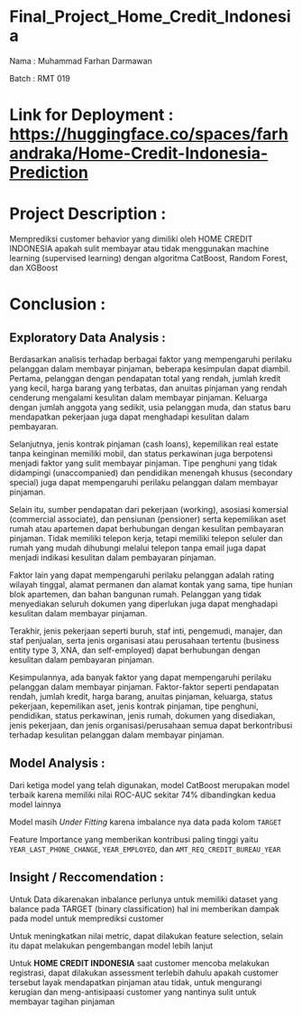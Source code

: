 # Final_Project_Home_Credit_Indonesia

Nama : Muhammad Farhan Darmawan

Batch : RMT 019

# Link for Deployment : https://huggingface.co/spaces/farhandraka/Home-Credit-Indonesia-Prediction

# **Project Description :**

Memprediksi customer behavior yang dimiliki oleh HOME CREDIT INDONESIA apakah sulit membayar atau tidak menggunakan machine learning (supervised learning) dengan algoritma CatBoost, Random Forest, dan XGBoost

# **Conclusion :**

## **Exploratory Data Analysis :**


Berdasarkan analisis terhadap berbagai faktor yang mempengaruhi perilaku pelanggan dalam membayar pinjaman, beberapa kesimpulan dapat diambil. Pertama, pelanggan dengan pendapatan total yang rendah, jumlah kredit yang kecil, harga barang yang terbatas, dan anuitas pinjaman yang rendah cenderung mengalami kesulitan dalam membayar pinjaman. Keluarga dengan jumlah anggota yang sedikit, usia pelanggan muda, dan status baru mendapatkan pekerjaan juga dapat menghadapi kesulitan dalam pembayaran.

Selanjutnya, jenis kontrak pinjaman (cash loans), kepemilikan real estate tanpa keinginan memiliki mobil, dan status perkawinan juga berpotensi menjadi faktor yang sulit membayar pinjaman. Tipe penghuni yang tidak didampingi (unaccompanied) dan pendidikan menengah khusus (secondary special) juga dapat mempengaruhi perilaku pelanggan dalam membayar pinjaman.

Selain itu, sumber pendapatan dari pekerjaan (working), asosiasi komersial (commercial associate), dan pensiunan (pensioner) serta kepemilikan aset rumah atau apartemen dapat berhubungan dengan kesulitan pembayaran pinjaman. Tidak memiliki telepon kerja, tetapi memiliki telepon seluler dan rumah yang mudah dihubungi melalui telepon tanpa email juga dapat menjadi indikasi kesulitan dalam pembayaran pinjaman.

Faktor lain yang dapat mempengaruhi perilaku pelanggan adalah rating wilayah tinggal, alamat permanen dan alamat kontak yang sama, tipe hunian blok apartemen, dan bahan bangunan rumah. Pelanggan yang tidak menyediakan seluruh dokumen yang diperlukan juga dapat menghadapi kesulitan dalam membayar pinjaman.

Terakhir, jenis pekerjaan seperti buruh, staf inti, pengemudi, manajer, dan staf penjualan, serta jenis organisasi atau perusahaan tertentu (business entity type 3, XNA, dan self-employed) dapat berhubungan dengan kesulitan dalam pembayaran pinjaman.

Kesimpulannya, ada banyak faktor yang dapat mempengaruhi perilaku pelanggan dalam membayar pinjaman. Faktor-faktor seperti pendapatan rendah, jumlah kredit, harga barang, anuitas pinjaman, keluarga, status pekerjaan, kepemilikan aset, jenis kontrak pinjaman, tipe penghuni, pendidikan, status perkawinan, jenis rumah, dokumen yang disediakan, jenis pekerjaan, dan jenis organisasi/perusahaan semua dapat berkontribusi terhadap kesulitan pelanggan dalam membayar pinjaman.

## **Model Analysis :**

Dari ketiga model yang telah digunakan, model CatBoost merupakan model terbaik karena memiliki nilai ROC-AUC sekitar 74% dibandingkan kedua model lainnya

Model masih *Under Fitting* karena imbalance nya data pada kolom `TARGET`

Feature Importance yang memberikan kontribusi paling tinggi yaitu `YEAR_LAST_PHONE_CHANGE`, `YEAR_EMPLOYED`, dan `AMT_REQ_CREDIT_BUREAU_YEAR`

## **Insight / Reccomendation :**

Untuk Data dikarenakan inbalance perlunya untuk memiliki dataset yang balance pada TARGET (binary classification) hal ini memberikan dampak pada model untuk memprediksi customer

Untuk meningkatkan nilai metric, dapat dilakukan feature selection, selain itu dapat melakukan pengembangan model lebih lanjut

Untuk **HOME CREDIT INDONESIA** saat customer mencoba melakukan registrasi, dapat dilakukan assessment terlebih dahulu apakah customer tersebut layak mendapatkan pinjaman atau tidak, untuk mengurangi kerugian dan meng-antisipaasi customer yang nantinya sulit untuk membayar tagihan pinjaman

